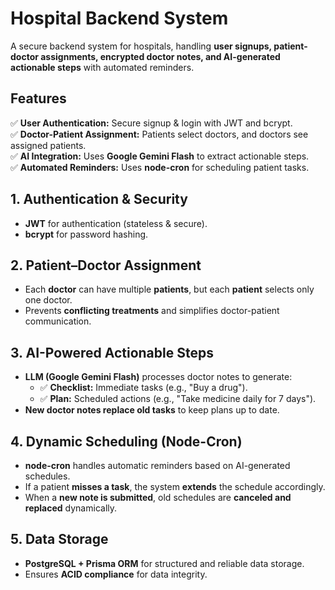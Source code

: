 
# **Hospital Backend System**  

A secure backend system for hospitals, handling **user signups, patient-doctor assignments, encrypted doctor notes, and AI-generated actionable steps** with automated reminders.  

## **Features**  
✅ **User Authentication:** Secure signup & login with JWT and bcrypt.  
✅ **Doctor-Patient Assignment:** Patients select doctors, and doctors see assigned patients.  
✅ **AI Integration:** Uses **Google Gemini Flash** to extract actionable steps.  
✅ **Automated Reminders:** Uses **node-cron** for scheduling patient tasks.  



## **1. Authentication & Security**  
- **JWT** for authentication (stateless & secure).  
- **bcrypt** for password hashing.


## **2. Patient–Doctor Assignment**  
- Each **doctor** can have multiple **patients**, but each **patient** selects only one doctor.  
- Prevents **conflicting treatments** and simplifies doctor-patient communication.  


## **3. AI-Powered Actionable Steps**  
- **LLM (Google Gemini Flash)** processes doctor notes to generate:  
  - ✅ **Checklist:** Immediate tasks (e.g., "Buy a drug").  
  - ✅ **Plan:** Scheduled actions (e.g., "Take medicine daily for 7 days").  
- **New doctor notes replace old tasks** to keep plans up to date.  


## **4. Dynamic Scheduling (Node-Cron)**  
- **node-cron** handles automatic reminders based on AI-generated schedules.  
- If a patient **misses a task**, the system **extends** the schedule accordingly.  
- When a **new note is submitted**, old schedules are **canceled and replaced** dynamically.  


## **5. Data Storage**  
- **PostgreSQL + Prisma ORM** for structured and reliable data storage.  
- Ensures **ACID compliance** for data integrity.  




